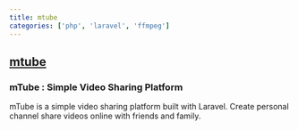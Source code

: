 ```yaml
---
title: mtube
categories: ['php', 'laravel', 'ffmpeg']
---
```

## [mtube](https://github.com/PHPJunior/mtube)

### mTube : Simple Video Sharing Platform

mTube is a simple video sharing platform built with Laravel. Create personal channel share videos online with friends and family.
